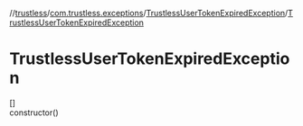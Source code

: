 //[trustless](../../../index.md)/[com.trustless.exceptions](../index.md)/[TrustlessUserTokenExpiredException](index.md)/[TrustlessUserTokenExpiredException](-trustless-user-token-expired-exception.md)

# TrustlessUserTokenExpiredException

[]\
constructor()
